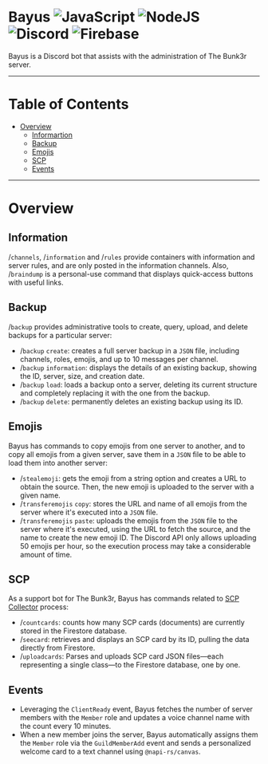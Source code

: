 # Bayus ![JavaScript](https://img.shields.io/badge/javascript-%23323330.svg?style=for-the-badge&logo=javascript&logoColor=%23F7DF1E) ![NodeJS](https://img.shields.io/badge/node.js-6DA55F?style=for-the-badge&logo=node.js&logoColor=white) ![Discord](https://img.shields.io/badge/Discord-%235865F2.svg?style=for-the-badge&logo=discord&logoColor=white) ![Firebase](https://img.shields.io/badge/firebase-a08021?style=for-the-badge&logo=firebase&logoColor=ffcd34)
Bayus is a Discord bot that assists with the administration of The Bunk3r server.

---

# Table of Contents
- [Overview](#overview)
  - [Informartion](#information)
  - [Backup](#backup)
  - [Emojis](#emojis)
  - [SCP](#scp)
  - [Events](#events)

---

# Overview
## Information
/`channels`, /`information` and /`rules` provide containers with information and server rules, and are only posted in the information channels. Also, /`braindump` is a personal-use command that displays quick-access buttons with useful links.

## Backup
/`backup` provides administrative tools to create, query, upload, and delete backups for a particular server:

- /`backup` `create`: creates a full server backup in a `JSON` file, including channels, roles, emojis, and up to 10 messages per channel.
- /`backup` `information`: displays the details of an existing backup, showing the ID, server, size, and creation date.
- /`backup` `load`: loads a backup onto a server, deleting its current structure and completely replacing it with the one from the backup.
- /`backup` `delete`: permanently deletes an existing backup using its ID.

## Emojis
Bayus has commands to copy emojis from one server to another, and to copy all emojis from a given server, save them in a `JSON` file to be able to load them into another server:

- /`stealemoji`: gets the emoji from a string option and creates a URL to obtain the source. Then, the new emoji is uploaded to the server with a given name.
- /`transferemojis` `copy`: stores the URL and name of all emojis from the server where it's executed into a `JSON` file.
- /`transferemojis` `paste`: uploads the emojis from the `JSON` file to the server where it's executed, using the URL to fetch the source, and the name to create the new emoji ID. The Discord API only
allows uploading 50 emojis per hour, so the execution process may take a considerable amount of time.

## SCP
As a support bot for The Bunk3r, Bayus has commands related to [SCP Collector](https://github.com/Sn4red/SCP-Collector) process:

- /`countcards`: counts how many SCP cards (documents) are currently stored in the Firestore database.
- /`seecard`: retrieves and displays an SCP card by its ID, pulling the data directly from Firestore.
- /`uploadcards`: Parses and uploads SCP card JSON files—each representing a single class—to the Firestore database, one by one.

## Events
- Leveraging the `ClientReady` event, Bayus fetches the number of server members with the `Member` role and updates a voice channel name with the count every 10 minutes.
- When a new member joins the server, Bayus automatically assigns them the `Member` role via the `GuildMemberAdd` event and sends a personalized welcome card to a text channel using `@napi-rs/canvas`.
